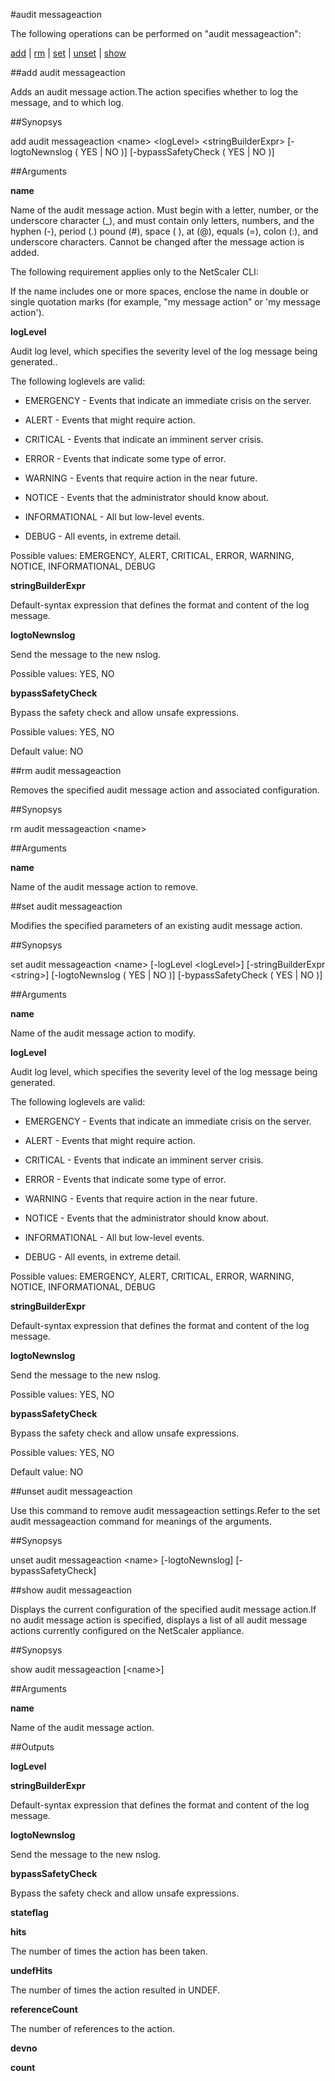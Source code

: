 #audit messageaction

The following operations can be performed on "audit messageaction":


[add](#add-audit-messageaction) | [rm](#rm-audit-messageaction) | [set](#set-audit-messageaction) | [unset](#unset-audit-messageaction) | [show](#show-audit-messageaction)

##add audit messageaction

Adds an audit message action.The action specifies whether to log the message, and to which log.


##Synopsys

add audit messageaction &lt;name> &lt;logLevel> &lt;stringBuilderExpr> [-logtoNewnslog ( YES | NO )] [-bypassSafetyCheck ( YES | NO )]


##Arguments

<b>name</b>
Name of the audit message action. Must begin with a letter, number, or the underscore character (_), and must contain only letters, numbers, and the hyphen (-), period (.) pound (#), space ( ), at (@), equals (=), colon (:), and underscore characters. Cannot be changed after the message action is added.
The following requirement applies only to the NetScaler CLI:
If the name includes one or more spaces, enclose the name in double or single quotation marks (for example, "my message action" or 'my message action').

<b>logLevel</b>
Audit log level, which specifies the severity level of the log message being generated.. 
The following loglevels are valid: 
* EMERGENCY - Events that indicate an immediate crisis on the server.
* ALERT - Events that might require action.
* CRITICAL - Events that indicate an imminent server crisis.
* ERROR - Events that indicate some type of error.
* WARNING - Events that require action in the near future.
* NOTICE - Events that the administrator should know about.
* INFORMATIONAL - All but low-level events.
* DEBUG - All events, in extreme detail.
Possible values: EMERGENCY, ALERT, CRITICAL, ERROR, WARNING, NOTICE, INFORMATIONAL, DEBUG

<b>stringBuilderExpr</b>
Default-syntax expression that defines the format and content of the log message.

<b>logtoNewnslog</b>
Send the message to the new nslog.
Possible values: YES, NO

<b>bypassSafetyCheck</b>
Bypass the safety check and allow unsafe expressions.
Possible values: YES, NO
Default value: NO



##rm audit messageaction

Removes the specified audit message action and associated configuration.


##Synopsys

rm audit messageaction &lt;name>


##Arguments

<b>name</b>
Name of the audit message action to remove.



##set audit messageaction

Modifies the specified parameters of an existing audit message action.


##Synopsys

set audit messageaction &lt;name> [-logLevel &lt;logLevel>] [-stringBuilderExpr &lt;string>] [-logtoNewnslog ( YES | NO )] [-bypassSafetyCheck ( YES | NO )]


##Arguments

<b>name</b>
Name of the audit message action to modify.

<b>logLevel</b>
Audit log level, which specifies the severity level of the log message being generated. 
The following loglevels are valid: 
* EMERGENCY - Events that indicate an immediate crisis on the server.
* ALERT - Events that might require action.
* CRITICAL - Events that indicate an imminent server crisis.
* ERROR - Events that indicate some type of error.
* WARNING - Events that require action in the near future.
* NOTICE - Events that the administrator should know about.
* INFORMATIONAL - All but low-level events.
* DEBUG - All events, in extreme detail.
Possible values: EMERGENCY, ALERT, CRITICAL, ERROR, WARNING, NOTICE, INFORMATIONAL, DEBUG

<b>stringBuilderExpr</b>
Default-syntax expression that defines the format and content of the log message.

<b>logtoNewnslog</b>
Send the message to the new nslog.
Possible values: YES, NO

<b>bypassSafetyCheck</b>
Bypass the safety check and allow unsafe expressions.
Possible values: YES, NO
Default value: NO



##unset audit messageaction

Use this command to remove audit messageaction settings.Refer to the set audit messageaction command for meanings of the arguments.


##Synopsys

unset audit messageaction &lt;name> [-logtoNewnslog] [-bypassSafetyCheck]


##show audit messageaction

Displays the current configuration of the specified audit message action.If no audit message action is specified, displays a list of all audit message actions currently configured on the NetScaler appliance.


##Synopsys

show audit messageaction [&lt;name>]


##Arguments

<b>name</b>
Name of the audit message action.



##Outputs

<b>logLevel</b>

<b>stringBuilderExpr</b>
Default-syntax expression that defines the format and content of the log message.

<b>logtoNewnslog</b>
Send the message to the new nslog.

<b>bypassSafetyCheck</b>
Bypass the safety check and allow unsafe expressions.

<b>stateflag</b>

<b>hits</b>
The number of times the action has been taken.

<b>undefHits</b>
The number of times the action resulted in UNDEF.

<b>referenceCount</b>
The number of references to the action.

<b>devno</b>

<b>count</b>



